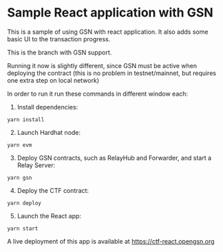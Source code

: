 # Sample React application with GSN 

This is a sample of using GSN with react application.
It also adds some basic UI to the transaction progress.

This is the branch with GSN support.

Running it now is slightly different, since GSN must be active when deploying the contract
(this is no problem in testnet/mainnet, but requires one extra step on local network)

In order to run it run these commands in different window each:

1. Install dependencies:
```
yarn install
```

2. Launch Hardhat node:
```
yarn evm
```

3. Deploy GSN contracts, such as RelayHub and Forwarder, and start a Relay Server:
```
yarn gsn
```

4. Deploy the CTF contract:
```
yarn deploy
```

5. Launch the React app:
```
yarn start
```

A live deployment of this app is available at https://ctf-react.opengsn.org

